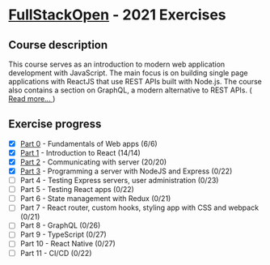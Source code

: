 # [FullStackOpen](https://fullstackopen.com/en/) - 2021 Exercises

## Course description
This course serves as an introduction to modern web application development with JavaScript. The main focus is on building single page applications with ReactJS that use REST APIs built with Node.js. The course also contains a section on GraphQL, a modern alternative to REST APIs. ([ Read more... ](https://fullstackopen.com/en/about))

## Exercise progress
- [x] [Part 0](./part0) - Fundamentals of Web apps (6/6)
- [x] [Part 1](./part1) - Introduction to React (14/14)
- [x] [Part 2](./part2) - Communicating with server (20/20)
- [x] [Part 3](./part3) - Programming a server with NodeJS and Express (0/22)
- [ ] Part 4 - Testing Express servers, user administration (0/23)
- [ ] Part 5 - Testing React apps (0/22)
- [ ] Part 6 - State management with Redux (0/21)
- [ ] Part 7 - React router, custom hooks, styling app with CSS and webpack (0/21)
- [ ] Part 8 - GraphQL (0/26)
- [ ] Part 9 - TypeScript (0/27)
- [ ] Part 10 - React Native (0/27)
- [ ] Part 11 - CI/CD (0/22)
